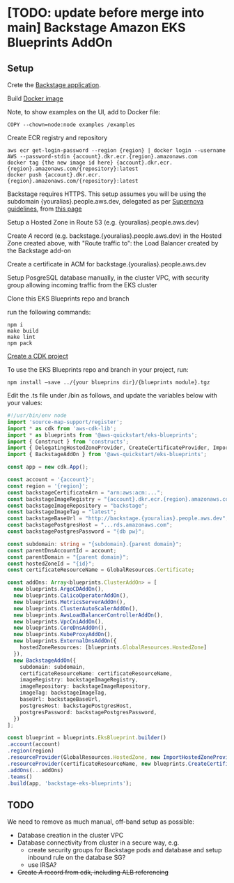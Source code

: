 # [TODO: update before merge into main] Backstage Amazon EKS Blueprints AddOn

## Setup

Crete the [Backstage application](https://backstage.io/docs/getting-started/create-an-app).

Build [Docker image](https://backstage.io/docs/deployment/docker)

Note, to show examples on the UI, add to Docker file:

```
COPY --chown=node:node examples /examples
```

Create ECR registry and repository

```console
aws ecr get-login-password --region {region} | docker login --username AWS --password-stdin {account}.dkr.ecr.{region}.amazonaws.com
docker tag {the new image id here} {account}.dkr.ecr.{region}.amazonaws.com/{repository}:latest
docker push {account}.dkr.ecr.{region}.amazonaws.com/{repository}:latest
```

Backstage requires HTTPS. This setup assumes you will be using the subdomain {youralias}.people.aws.dev, delegated as per [Supernova guidelines](https://w.amazon.com/bin/view/SuperNova/PreOnboardingSteps/), from [this page](https://supernova.amazon.dev/)

Setup a Hosted Zone in Route 53 (e.g. {youralias}.people.aws.dev)

Create _A_ record (e.g. backstage.{youralias}.people.aws.dev) in the Hosted Zone created above, with "Route traffic to": the Load Balancer created by the Backstage add-on

Create a certificate in ACM for backstage.{youralias}.people.aws.dev

Setup PosgreSQL database manually, in the cluster VPC, with security group allowing incoming traffic from the EKS cluster

Clone this EKS Blueprints repo and branch

run the following commands:

```console
npm i
make build
make lint
npm pack
```

[Create a CDK project](https://catalog.workshops.aws/eks-blueprints-for-cdk/en-US/030-single-eks-cluster/031-create-a-cluster/1-create-a-cdk-project)

To use the EKS Blueprints repo and branch in your project, run:

```console
npm install —save ../{your blueprins dir}/{blueprints module}.tgz
```

Edit the .ts file under /bin as follows, and update the variables below with your values:

```typescript
#!/usr/bin/env node
import 'source-map-support/register';
import * as cdk from 'aws-cdk-lib';
import * as blueprints from '@aws-quickstart/eks-blueprints';
import { Construct } from 'constructs';
import { DelegatingHostedZoneProvider, CreateCertificateProvider, ImportHostedZoneProvider, GlobalResources } from '@aws-quickstart/eks-blueprints';
import { BackstageAddOn } from '@aws-quickstart/eks-blueprints';

const app = new cdk.App();

const account = '{account}';
const region = '{region}';
const backstageCertificateArn = "arn:aws:acm:...";
const backstageImageRegistry = "{account}.dkr.ecr.{region}.amazonaws.com";
const backstageImageRepository = "backstage";
const backstageImageTag = "latest";
const backstageBaseUrl = "http://backstage.{youralias}.people.aws.dev";
const backstagePostgresHost = "...rds.amazonaws.com";
const backstagePostgresPassword = "{db pw}";

const subdomain: string = "{subdomain}.{parent domain}";
const parentDnsAccountId = account;
const parentDomain = "{parent domain}";
const hostedZoneId = "{id}";
const certificateResourceName = GlobalResources.Certificate;

const addOns: Array<blueprints.ClusterAddOn> = [
  new blueprints.ArgoCDAddOn(),
  new blueprints.CalicoOperatorAddOn(),
  new blueprints.MetricsServerAddOn(),
  new blueprints.ClusterAutoScalerAddOn(),
  new blueprints.AwsLoadBalancerControllerAddOn(),
  new blueprints.VpcCniAddOn(),
  new blueprints.CoreDnsAddOn(),
  new blueprints.KubeProxyAddOn(),
  new blueprints.ExternalDnsAddOn({
    hostedZoneResources: [blueprints.GlobalResources.HostedZone]
  }),
  new BackstageAddOn({
    subdomain: subdomain,
    certificateResourceName: certificateResourceName,
    imageRegistry: backstageImageRegistry,
    imageRepository: backstageImageRepository,
    imageTag: backstageImageTag,
    baseUrl: backstageBaseUrl,
    postgresHost: backstagePostgresHost,
    postgresPassword: backstagePostgresPassword,
  })
];

const blueprint = blueprints.EksBlueprint.builder()
.account(account)
.region(region)
.resourceProvider(GlobalResources.HostedZone, new ImportHostedZoneProvider(hostedZoneId, parentDomain))
.resourceProvider(certificateResourceName, new blueprints.CreateCertificateProvider("elb-certificate", subdomain, GlobalResources.HostedZone))
.addOns(...addOns)
.teams()
.build(app, 'backstage-eks-blueprints');
```
## TODO

We need to remove as much manual, off-band setup as possible:
- Database creation in the cluster VPC
- Database connectivity from cluster in a secure way, e.g.
    - create security groups for Backstage pods and database and setup inbound rule on the database SG?
    - use IRSA?
- ~~Create _A_ record from cdk, including ALB referencing~~
